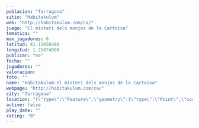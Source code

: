 ```yaml
---
poblacion: "Tarragona"
sitio: "Habitakulum"
web: "http://habitakulum.com/ca/"
juego: "El misteri dels monjos de la Cartoixa"
tematica: ""
max_jugadores: 6
latitud: 41.12050480
longitud: 1.25074880
publicar: "no"
fecha: ""
jugadores: ""
valoracion: 
foto: ""
name: "Habitakulum-El misteri dels monjos de la Cartoixa"
webpage: "http://habitakulum.com/ca/"
city: "Tarragona"
location: "{\"type\":\"Feature\",\"geometry\":{\"type\":\"Point\",\"coordinates\":[1.2507488,41.1205048]}}"
active: false
play_date: ""
rating: "0"
---
```

